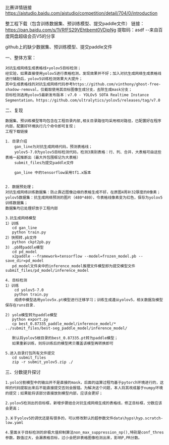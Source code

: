 比赛详情链接 https://aistudio.baidu.com/aistudio/competition/detail/704/0/introduction

整工程下载（包含训练数据集、预训练模型、提交paddle文件）
链接：https://pan.baidu.com/s/1VRfFS29VEhtbemt0VDipNg 
提取码：asdf 
--来自百度网盘超级会员V5的分享


github上的缺少数据集、预训练模型、提交paddle文件

一、整体方案：

	对抗生成网络生成表格线+yolov5目标检测；
	经实验，如果直接使用yolov5进行表格检测，发现效果并不好；加入对抗生成网络生成表格线进行辅助后，yolov5训练检测效果大大提升；
	其中生成表格线的对抗生成网络代码参考https://github.com/vinthony/ghost-free-shadow-removal，仅截取使用其目标图像生成分支，去除生成mask分支；
	目标检测选用yolov5最新发布版本：v7.0 - YOLOv5 SOTA Realtime Instance Segmentation。https://github.com/ultralytics/yolov5/releases/tag/v7.0
	
	
二、复现

	数据集、预训练模型等均包含在工程目录内部,相关目录路径均采用相对路径，已配置好在程序内部，配置好环境执行几个命令即可复现；
	工程下载链接
	
	1. 目录介绍
		gan_line为对抗生成网络代码，预测表格线；
		yolov5-7.0为yolov5目标检测代码，检测3类别表格：行、列、合并，大表格可由这些表格一起推断出（最大外包围框记为大表格）
		submit_files为提交paddle文件
		
		gan_line 中的tensorflow采用tf1.x版本
		
	
	2. 数据预处理；
	对抗生成网络训练数据集：防止靠近图像边缘的表格生成不好，在原图4周补32厚度的0像素；
	yolov5数据集：抗生成网络预测的图片（480*480），令表格线像素变为红色，保存为yolov5训练数据集；
	数据集均已处理好放于工程内部
	
	3.抗生成网络模型
	1）训练
	   cd gan_line
	   python train.py
	2）快照转.pb文件
	   python ckpt2pb.py
	3) .pb转paddle模型
	   cd pd_model
	   x2paddle --framework=tensorflow --model=frozen_model.pb --save_dir=pd_model
	   pd_model文件夹中的inference_model推理文件模型即为提交模型文件submit_files/pd_model/inference_model
	   
	4. 目标检测
	1）训练
		cd yolov5-7.0
		python train.py
		成绩中模型选用yolov5x.pt模型进行迁移学习；训练生成遵从yolov5，相关数据及模型保存在runs目录.
		
	2) yolo模型转为paddle模型
	   python export.py
	   cp best_0.87335_paddle_model/inference_model/* ../submit_files/best-seg_paddle_model/inference_model/

	   默认将yolov5根目录的best_0.87335.pt转为paddle模型；
	   如果重新训练，则将训练后的模型拷贝覆盖该模型再转换即可
	
	5.进入目录打包所有文件提交
	   cd submit_files
	   zip -r submit_yolov5.zip ./
	
三、分数提升探讨
	
	1.yolo分割模型中的输出并不是直接的mask，后面的运算过程均基于pytorch环境进行的，这样的代码提取出来后不能直接提交否则会报错。为解决这个问题，本人将其改成基于numpy环境的提交；如果能将该部分直接放到模型内部，应该会更好；
	
	2.yolov5检测出的目标框，新增步骤结合对抗生成网络生成的表格线，修正目标框，分数应该会更高；
	
	3.关于yolov5的调优还是有很多的，可以修改默认的超参数文件data\hyps\hyp.scratch-low.yaml
	
	4.里面关于目标检测的非极大值抑制算法non_max_suppression_np(),特别是conf_thres参数，数值过大，会漏表格目标，过小会把非表格图像检测出来，影响P,PR分数。

